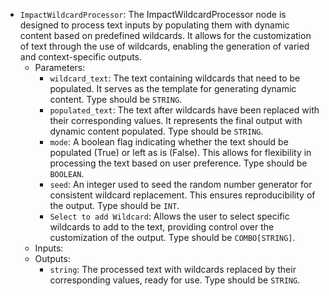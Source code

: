 - `ImpactWildcardProcessor`: The ImpactWildcardProcessor node is designed to process text inputs by populating them with dynamic content based on predefined wildcards. It allows for the customization of text through the use of wildcards, enabling the generation of varied and context-specific outputs.
    - Parameters:
        - `wildcard_text`: The text containing wildcards that need to be populated. It serves as the template for generating dynamic content. Type should be `STRING`.
        - `populated_text`: The text after wildcards have been replaced with their corresponding values. It represents the final output with dynamic content populated. Type should be `STRING`.
        - `mode`: A boolean flag indicating whether the text should be populated (True) or left as is (False). This allows for flexibility in processing the text based on user preference. Type should be `BOOLEAN`.
        - `seed`: An integer used to seed the random number generator for consistent wildcard replacement. This ensures reproducibility of the output. Type should be `INT`.
        - `Select to add Wildcard`: Allows the user to select specific wildcards to add to the text, providing control over the customization of the output. Type should be `COMBO[STRING]`.
    - Inputs:
    - Outputs:
        - `string`: The processed text with wildcards replaced by their corresponding values, ready for use. Type should be `STRING`.
